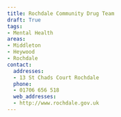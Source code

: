```yaml
---
title: Rochdale Community Drug Team
draft: True
tags:
- Mental Health
areas:
- Middleton
- Heywood
- Rochdale
contact:
  addresses:
  - 13 St Chads Court Rochdale
  phone:
  - 01706 656 518
  web_addresses:
  - http://www.rochdale.gov.uk
---
```


